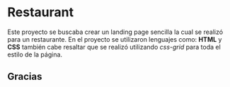 # Restaurant
Este proyecto se buscaba crear un landing page sencilla la cual se realizó para un restaurante. En el proyecto se utilizaron lenguajes como: **HTML** y **CSS** también cabe resaltar que se realizó utilizando _css-grid_ para toda el estilo de la página.

## Gracias
